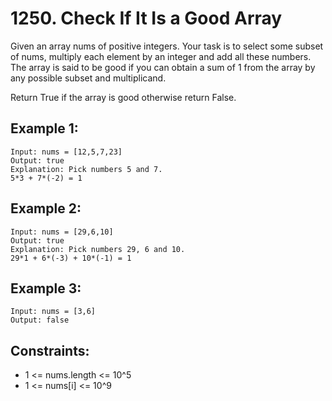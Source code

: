 # 1250. Check If It Is a Good Array

Given an array nums of positive integers. Your task is to select some subset of nums, multiply each element by an integer and add all these numbers. The array is said to be good if you can obtain a sum of 1 from the array by any possible subset and multiplicand.

Return True if the array is good otherwise return False.

## Example 1:

```
Input: nums = [12,5,7,23]
Output: true
Explanation: Pick numbers 5 and 7.
5*3 + 7*(-2) = 1
```

## Example 2:

```
Input: nums = [29,6,10]
Output: true
Explanation: Pick numbers 29, 6 and 10.
29*1 + 6*(-3) + 10*(-1) = 1
```

## Example 3:

```
Input: nums = [3,6]
Output: false
```
 
## Constraints:

* 1 <= nums.length <= 10^5
* 1 <= nums[i] <= 10^9